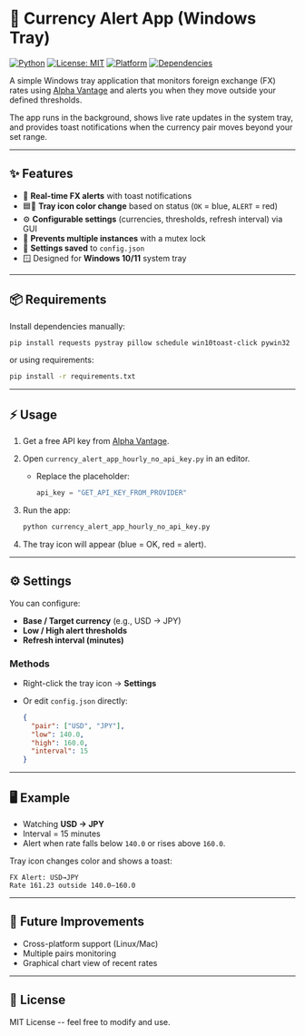 # 💱 Currency Alert App (Windows Tray)

[![Python](https://img.shields.io/badge/python-3.9%2B-blue.svg)](https://www.python.org/)
[![License:
MIT](https://img.shields.io/badge/License-MIT-yellow.svg)](LICENSE)
[![Platform](https://img.shields.io/badge/platform-Windows-0078D6?logo=windows)](https://www.microsoft.com/windows)
[![Dependencies](https://img.shields.io/badge/dependencies-pip-blue)](requirements.txt)

A simple Windows tray application that monitors foreign exchange (FX)
rates using [Alpha Vantage](https://www.alphavantage.co/) and alerts you
when they move outside your defined thresholds.

The app runs in the background, shows live rate updates in the system
tray, and provides toast notifications when the currency pair moves
beyond your set range.

------------------------------------------------------------------------

## ✨ Features

-   🔔 **Real-time FX alerts** with toast notifications
-   🟦🔴 **Tray icon color change** based on status (`OK` = blue,
    `ALERT` = red)
-   ⚙️ **Configurable settings** (currencies, thresholds, refresh
    interval) via GUI
-   🛑 **Prevents multiple instances** with a mutex lock
-   💾 **Settings saved** to `config.json`
-   🪟 Designed for **Windows 10/11** system tray

------------------------------------------------------------------------

## 📦 Requirements

Install dependencies manually:

``` bash
pip install requests pystray pillow schedule win10toast-click pywin32
```

or using requirements:

``` bash
pip install -r requirements.txt
```

------------------------------------------------------------------------

## ⚡ Usage

1.  Get a free API key from [Alpha
    Vantage](https://www.alphavantage.co/support/#api-key).

2.  Open `currency_alert_app_hourly_no_api_key.py` in an editor.

    -   Replace the placeholder:

        ``` python
        api_key = "GET_API_KEY_FROM_PROVIDER"
        ```

3.  Run the app:

    ``` bash
    python currency_alert_app_hourly_no_api_key.py
    ```

4.  The tray icon will appear (blue = OK, red = alert).

------------------------------------------------------------------------

## ⚙️ Settings

You can configure:
- **Base / Target currency** (e.g., USD → JPY)
- **Low / High alert thresholds**
- **Refresh interval (minutes)**

### Methods

-   Right-click the tray icon → **Settings**

-   Or edit `config.json` directly:

    ``` json
    {
      "pair": ["USD", "JPY"],
      "low": 140.0,
      "high": 160.0,
      "interval": 15
    }
    ```

------------------------------------------------------------------------

## 🖥️ Example

-   Watching **USD → JPY**
-   Interval = 15 minutes
-   Alert when rate falls below `140.0` or rises above `160.0`.

Tray icon changes color and shows a toast:

    FX Alert: USD→JPY
    Rate 161.23 outside 140.0–160.0

------------------------------------------------------------------------

## 🚀 Future Improvements

-   Cross-platform support (Linux/Mac)
-   Multiple pairs monitoring
-   Graphical chart view of recent rates

------------------------------------------------------------------------

## 📜 License

MIT License -- feel free to modify and use.
